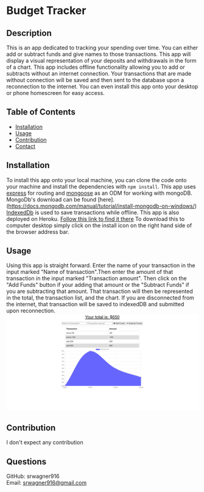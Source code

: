 # Budget Tracker

## Description
This is an app dedicated to tracking your spending over time. You can either add or subtract funds and give names to those transactions. This app will display a visual representation of your deposits and withdrawals in the form of a chart. This app includes offline functionality allowing you to add or subtracts without an internet connection. Your transactions that are made without connection will be saved and then sent to the database upon a reconnection to the internet. You can even install this app onto your desktop or phone homescreen for easy access.
## Table of Contents
  * [Installation](#Installation)
  * [Usage](#Usage)
  * [Contribution](#Contribution)
  * [Contact](#Questions)
## Installation
To install this app onto your local machine, you can clone the code onto your machine and install the dependencies with `npm install`. This app uses [express](https://www.npmjs.com/package/express) for routing and [mongoose](https://www.npmjs.com/package/mongoose) as an ODM for working with mongoDB. MongoDb's download can be found [here].(https://docs.mongodb.com/manual/tutorial/install-mongodb-on-windows/) [IndexedDb](https://developer.mozilla.org/en-US/docs/Web/API/IndexedDB_API) is used to save transactions while offline. This app is also deployed on Heroku. [Follow this link to find it there](https://young-atoll-56024.herokuapp.com/) To download this to computer desktop simply click on the install icon on the right hand side of the browser address bar. 
## Usage
Using this app is straight forward. Enter the name of your transaction in the input marked "Name of transaction".Then enter the amount of that transaction in the input marked "Transaction amount". Then click on the "Add Funds" button if your adding that amount or the "Subtract Funds" if you are subtracting that amount. That transaction will then be represented in the total, the transaction list, and the chart. If you are disconnected from the internet, that transaction will be saved to indexedDB and submitted upon reconnection.
![screenshot of budget-tracker app](./assets/images/budget-tracker.png)
## Contribution
I don't expect any contribution


## Questions
GitHub: srwagner916<br>
Email: <srwagner916@gmail.com>
